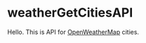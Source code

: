 # weatherGetCitiesAPI
Hello. This is API for <a href="https://openweathermap.org" target="_blank">OpenWeatherMap</a> cities.
